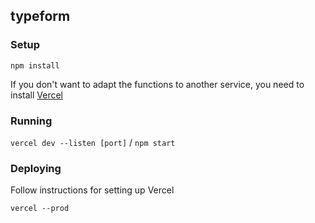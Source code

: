 ## typeform

### Setup

`npm install`

If you don't want to adapt the functions to another service, you need to install [Vercel](https://vercel.com/docs/cli)

### Running

`vercel dev --listen [port]` / `npm start`

### Deploying

Follow instructions for setting up Vercel

`vercel --prod`

